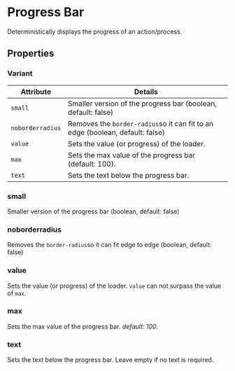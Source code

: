 # Progress Bar

Deterministically displays the progress of an action/process.

## Properties

### Variant

| Attribute        | Details                                                                       |
| ---------------- | ----------------------------------------------------------------------------- |
| `small`          | Smaller version of the progress bar (boolean, default: false)                 |
| `noborderradius` | Removes the `border-radius`so it can fit to an edge (boolean, default: false) |
| `value`          | Sets the value (or progress) of the loader.                                   |
| `max`            | Sets the max value of the progress bar (default: 100).                        |
| `text`           | Sets the text below the progress bar.                                         |

### small

Smaller version of the progress bar (boolean, default: false)

### noborderradius

Removes the `border-radius`so it can fit edge to edge (boolean, default: false)

### value

Sets the value (or progress) of the loader. `value` can not surpass the value of `max`.

### max

Sets the max value of the progress bar. _default: 100_.

### text

Sets the text below the progress bar. Leave empty if no text is required.

